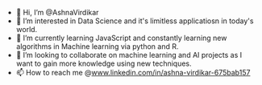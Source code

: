 - 👋 Hi, I’m @AshnaVirdikar
- 👀 I’m interested in Data Science and it's limitless applicatiosn in today's world.
- 🌱 I’m currently learning JavaScript and constantly learning new algorithms in Machine learning via python and R.
- 💞️ I’m looking to collaborate on machine learning and AI projects as I want to gain more knowledge using new techniques.
- 📫 How to reach me @www.linkedin.com/in/ashna-virdikar-675bab157

<!---
AshnaVirdikar/AshnaVirdikar is a ✨ special ✨ repository because its `README.md` (this file) appears on your GitHub profile.
You can click the Preview link to take a look at your changes.
--->
